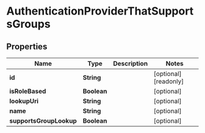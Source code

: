 

# AuthenticationProviderThatSupportsGroups


## Properties

Name | Type | Description | Notes
------------ | ------------- | ------------- | -------------
**id** | **String** |  |  [optional] [readonly]
**isRoleBased** | **Boolean** |  |  [optional]
**lookupUri** | **String** |  |  [optional]
**name** | **String** |  |  [optional]
**supportsGroupLookup** | **Boolean** |  |  [optional]



